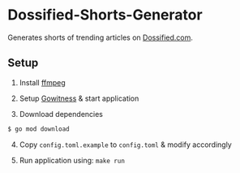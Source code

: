 # Dossified-Shorts-Generator

Generates shorts of trending articles on [Dossified.com](https://dossified.com/).


## Setup

1. Install [ffmpeg](https://ffmpeg.org/download.html)

2. Setup [Gowitness](https://github.com/sensepost/gowitness) & start application

3. Download dependencies

```sh
$ go mod download
```

4. Copy `config.toml.example` to `config.toml` & modify accordingly

5. Run application using: `make run`

